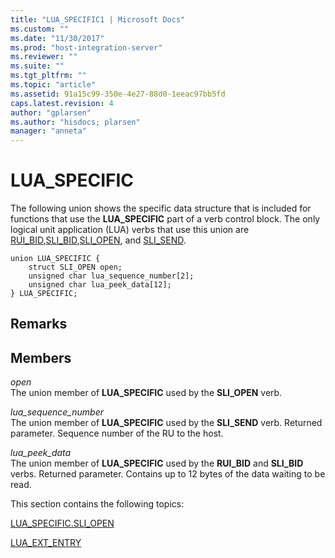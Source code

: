 ```yaml
---
title: "LUA_SPECIFIC1 | Microsoft Docs"
ms.custom: ""
ms.date: "11/30/2017"
ms.prod: "host-integration-server"
ms.reviewer: ""
ms.suite: ""
ms.tgt_pltfrm: ""
ms.topic: "article"
ms.assetid: 91a15c99-350e-4e27-88d0-1eeac97bb5fd
caps.latest.revision: 4
author: "gplarsen"
ms.author: "hisdocs; plarsen"
manager: "anneta"
---
```

# LUA_SPECIFIC
The following union shows the specific data structure that is included for functions that use the **LUA_SPECIFIC** part of a verb control block. The only logical unit application (LUA) verbs that use this union are [RUI_BID](./rui-bid1.md),[SLI_BID](./sli-bid2.md),[SLI_OPEN](../core/sli-open2.md), and [SLI_SEND](./sli-send2.md).  
  
```  
union LUA_SPECIFIC {  
    struct SLI_OPEN open;  
    unsigned char lua_sequence_number[2];  
    unsigned char lua_peek_data[12];  
} LUA_SPECIFIC;  
```  
  
## Remarks  
  
## Members  
 *open*  
 The union member of **LUA_SPECIFIC** used by the **SLI_OPEN** verb.  
  
 *lua_sequence_number*  
 The union member of **LUA_SPECIFIC** used by the **SLI_SEND** verb. Returned parameter. Sequence number of the RU to the host.  
  
 *lua_peek_data*  
 The union member of **LUA_SPECIFIC** used by the **RUI_BID** and **SLI_BID** verbs. Returned parameter. Contains up to 12 bytes of the data waiting to be read.  
  
 This section contains the following topics:  
  
 [LUA_SPECIFIC.SLI_OPEN](../core/lua-specific-sli-open1.md)  
  
 [LUA_EXT_ENTRY](../core/lua-ext-entry2.md)